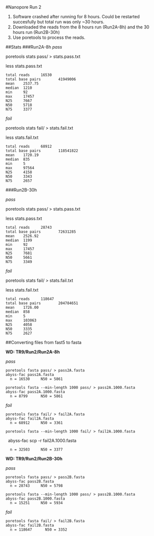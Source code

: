 #Nanopore Run 2
  
  1. Software crashed after running for 8 hours. Could be restarted succesfully but total run was only ~30 hours.
  2. Downloaded the reads from the 8 hours run (Run2A-8h) and the 30 hours run (Run2B-30h)
  3. Use poretools to process the reads.
  
##Stats
###Run2A-8h
*pass*

  poretools stats pass/ > stats.pass.txt
  
  less stats.pass.txt
    
    total reads     16530
    total base pairs        41949006
    mean    2537.75
    median  1210
    min     92
    max     17457
    N25     7667
    N50     5718
    N75     3377
    
*fail*

  poretools stats fail/ > stats.fail.txt
  
  less stats.fail.txt
  
    total reads     68912
    total base pairs        118541822
    mean    1720.19
    median  835
    min     5
    max     97564
    N25     4158
    N50     3343
    N75     2657

###Run2B-30h

*pass*

  poretools stats pass/ > stats.pass.txt
  
  less stats.pass.txt
  
    total reads     28743
    total base pairs        72631285
    mean    2526.92
    median  1199
    min     92
    max     17457
    N25     7681
    N50     5661
    N75     3349

*fail*

  poretools stats fail/ > stats.fail.txt
  
  less stats.fail.txt
    
    total reads     118647
    total base pairs        204784651
    mean    1726.00
    median  858
    min     5
    max     103063
    N25     4058
    N50     3335
    N75     2627

##Converting files from fast5 to fasta 

**WD: TR9/Run2/Run2A-8h**

*pass*

    poretools fasta pass/ > pass2A.fasta
    abyss-fac pass2A.fasta
      n = 16530     N50 = 5861

    poretools fasta --min-length 1000 pass/ > pass2A.1000.fasta
    abyss-fac pass2A.1000.fasta
      n = 8799      N50 = 5861

*fail*
    
    poretools fasta fail/ > fail2A.fasta
    abyss-fac fail2A.fasta
      n = 68912     N50 = 3361

    poretools fasta --min-length 1000 fail/ > fail2A.1000.fasta
     abyss-fac scp -r fail2A.1000.fasta
   
      n = 32503     N50 = 3377

**WD: TR9/Run2/Run2B-30h**

*pass*
    
    poretools fasta pass/ > pass2B.fasta
    abyss-fac pass2B.fasta
      n = 28743     N50 = 5798
      
    poretools fasta --min-length 1000 pass/ > pass2B.1000.fasta
    abyss-fac pass2B.1000.fasta
      n = 15251     N50 = 5934

*fail*

    poretools fasta fail/ > fail2B.fasta
    abyss-fac fail2B.fasta
      n = 118647      N50 = 3352
      
